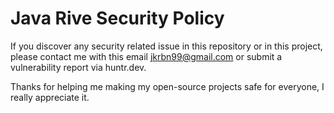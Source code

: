 # Java Rive Security Policy
If you discover any security related issue in this repository or in this project, please contact me with this email jkrbn99@gmail.com or submit a vulnerability report via huntr.dev.

Thanks for helping me making my open-source projects safe for everyone, I really appreciate it.
